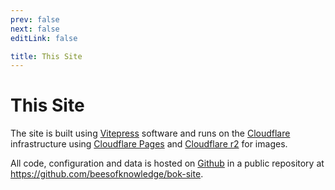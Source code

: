```yaml
---
prev: false
next: false
editLink: false

title: This Site
---
```

# This Site

The site is built using [Vitepress](https://vitepress.vuejs.org/) software and runs on the [Cloudflare](https://www.cloudflare.com/) infrastructure using [Cloudflare Pages](https://pages.cloudflare.com/) and [Cloudflare r2](https://www.cloudflare.com/products/r2/) for images.

All code, configuration and data is hosted on [Github](https://github.com/) in a public repository at https://github.com/beesofknowledge/bok-site.

